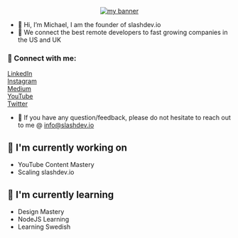 <p align="center">
  <a href="https://slashdev.io/" target="_blank" rel="noreferrer"><img src="https://user-images.githubusercontent.com/28057693/195335560-3b6afd49-1d13-4ba7-a9ac-1ae00ef9d260.png" alt="my banner"></a>
</p>

- 👋 Hi, I’m Michael, I am the founder of slashdev.io
- 🚀 We connect the best remote developers to fast growing companies in the US and UK

### 🤝 Connect with me:

[LinkedIn](https://www.linkedin.com/in/mballard23/) <br>
[Instagram](https://instagram.com/slashdev.io) <br>
[Medium](https://medium.com/@michael.slashventures/) <br>
[YouTube](https://www.youtube.com/channel/UCq9uJVmCMs5OYc0eZsFENbw)<br>
[Twitter](https://twitter.com/softwarexking)

- 💬 If you have any question/feedback, please do not hesitate to reach out to me @ info@slashdev.io

## 🔭 I'm currently working on

- YouTube Content Mastery
- Scaling slashdev.io

## 🌱 I'm currently learning

- Design Mastery
- NodeJS Learning
- Learning Swedish

<!---
mballard23/mballard23 is a ✨ special ✨ repository because its `README.md` (this file) appears on your GitHub profile.
You can click the Preview link to take a look at your changes.
--->
